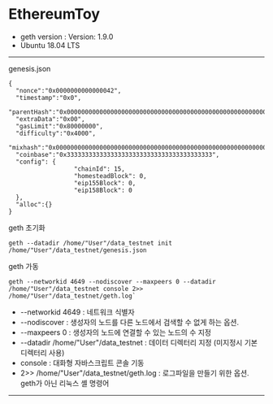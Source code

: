 # EthereumToy

- geth version : Version: 1.9.0
- Ubuntu 18.04 LTS

---

genesis.json

<pre><code>{
  "nonce":"0x0000000000000042",
  "timestamp":"0x0",
  "parentHash":"0x0000000000000000000000000000000000000000000000000000000000000000",
  "extraData":"0x00",
  "gasLimit":"0x80000000",
  "difficulty":"0x4000",
  "mixhash":"0x0000000000000000000000000000000000000000000000000000000000000000",
  "coinbase":"0x3333333333333333333333333333333333333333",
  "config": {
                  "chainId": 15,
                  "homesteadBlock": 0,
                  "eip155Block": 0,
                  "eip158Block": 0
  },
  "alloc":{}
}
</pre></code>


geth 초기화

<pre><code>geth --datadir /home/"User"/data_testnet init /home/"User"/data_testnet/genesis.json
</pre></code>

geth 가동

<pre><code>geth --networkid 4649 --nodiscover --maxpeers 0 --datadir /home/"User"/data_testnet console 2>> /home/"User"/data_testnet/geth.log`
</pre></code>

- --networkid 4649 : 네트워크 식별자
- --nodiscover : 생성자의 노드를 다른 노드에서 검색할 수 없게 하는 옵션.
- --maxpeers 0 : 생성자의 노드에 연결할 수 있는 노드의 수 지정
- --datadir /home/"User"/data_testnet : 데이터 디렉터리 지정 (미지정시 기본 디렉터리 사용)
- console : 대화형 자바스크립트 콘솔 기동
- 2>> /home/"User"/data_testnet/geth.log : 로그파일을 만들기 위한 옵션. geth가 아닌 리눅스 셸 명령어

---
